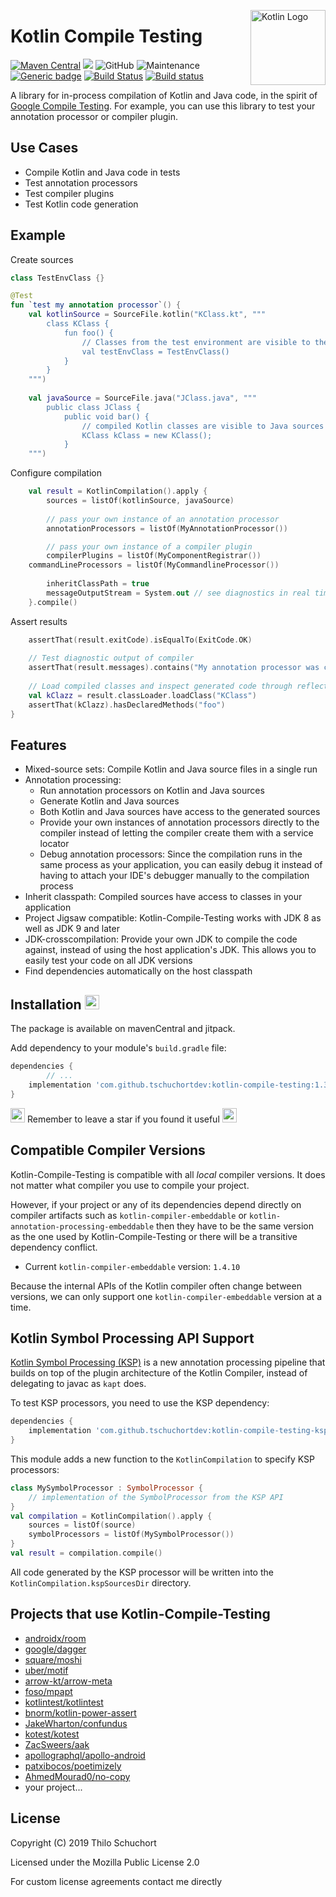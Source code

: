 <img src="https://upload.wikimedia.org/wikipedia/commons/thumb/7/74/Kotlin-logo.svg/512px-Kotlin-logo.svg.png" align="right"
     title="Kotlin Logo" width="120">

# Kotlin Compile Testing
[![Maven Central](https://maven-badges.herokuapp.com/maven-central/com.github.tschuchortdev/kotlin-compile-testing/badge.svg)](https://maven-badges.herokuapp.com/maven-central/com.github.tschuchortdev/kotlin-compile-testing)
[![](https://jitpack.io/v/tschuchortdev/kotlin-compile-testing.svg)](https://jitpack.io/#tschuchortdev/kotlin-compile-testing)
![GitHub](https://img.shields.io/github/license/tschuchortdev/kotlin-compile-testing.svg?color=green&style=popout)
![Maintenance](https://img.shields.io/maintenance/yes/2020.svg?style=popout)
[![Generic badge](https://img.shields.io/badge/contributions-welcome-green.svg)](https://shields.io/)
[![Build Status](https://travis-ci.com/tschuchortdev/kotlin-compile-testing.svg?branch=master)](https://travis-ci.com/tschuchortdev/kotlin-compile-testing)
[![Build status](https://ci.appveyor.com/api/projects/status/jj639rc6whehaf9o?svg=true)](https://ci.appveyor.com/project/tschuchortdev/kotlin-compile-testing)

A library for in-process compilation of Kotlin and Java code, in the spirit of [Google Compile Testing](https://github.com/google/compile-testing). For example, you can use this library to test your annotation processor or compiler plugin.

## Use Cases

- Compile Kotlin and Java code in tests
- Test annotation processors
- Test compiler plugins
- Test Kotlin code generation

## Example

Create sources

```Kotlin
class TestEnvClass {}

@Test
fun `test my annotation processor`() {
    val kotlinSource = SourceFile.kotlin("KClass.kt", """
        class KClass {
            fun foo() {
                // Classes from the test environment are visible to the compiled sources
                val testEnvClass = TestEnvClass() 
            }
        }
    """)   
      
    val javaSource = SourceFile.java("JClass.java", """
        public class JClass {
            public void bar() {
                // compiled Kotlin classes are visible to Java sources
                KClass kClass = new KClass(); 
            }
    """)
```
Configure compilation
```Kotlin
    val result = KotlinCompilation().apply {
        sources = listOf(kotlinSource, javaSource)
        
        // pass your own instance of an annotation processor
        annotationProcessors = listOf(MyAnnotationProcessor()) 

        // pass your own instance of a compiler plugin
        compilerPlugins = listOf(MyComponentRegistrar())
	commandLineProcessors = listOf(MyCommandlineProcessor())
        
        inheritClassPath = true
        messageOutputStream = System.out // see diagnostics in real time
    }.compile()
```
Assert results
```Kotlin
    assertThat(result.exitCode).isEqualTo(ExitCode.OK)	
    
    // Test diagnostic output of compiler
    assertThat(result.messages).contains("My annotation processor was called") 
    
    // Load compiled classes and inspect generated code through reflection
    val kClazz = result.classLoader.loadClass("KClass")
    assertThat(kClazz).hasDeclaredMethods("foo")
}
```


## Features
- Mixed-source sets: Compile Kotlin and Java source files in a single run
- Annotation processing: 
    - Run annotation processors on Kotlin and Java sources
    - Generate Kotlin and Java sources
    - Both Kotlin and Java sources have access to the generated sources
    - Provide your own instances of annotation processors directly to the compiler instead of letting the compiler create them with a service locator
    - Debug annotation processors: Since the compilation runs in the same process as your application, you can easily debug it instead of having to attach your IDE's debugger manually to the compilation process
- Inherit classpath: Compiled sources have access to classes in your application
- Project Jigsaw compatible: Kotlin-Compile-Testing works with JDK 8 as well as JDK 9 and later
- JDK-crosscompilation: Provide your own JDK to compile the code against, instead of using the host application's JDK. This allows you to easily test your code on all JDK versions
- Find dependencies automatically on the host classpath

## Installation <img src="https://i.imgur.com/iV36acM.png" width="23">

The package is available on mavenCentral and jitpack.

Add dependency to your module's `build.gradle` file:

```Groovy
dependencies {
        // ...
	implementation 'com.github.tschuchortdev:kotlin-compile-testing:1.3.1'
}
```

<img src="https://emojipedia-us.s3.dualstack.us-west-1.amazonaws.com/thumbs/120/whatsapp/186/white-medium-star_2b50.png" width="23"> Remember to leave a star if you found it useful <img src="https://emojipedia-us.s3.dualstack.us-west-1.amazonaws.com/thumbs/120/whatsapp/186/white-medium-star_2b50.png" width="23">

## Compatible Compiler Versions

Kotlin-Compile-Testing is compatible with all _local_ compiler versions. It does not matter what compiler you use to compile your project. 

However, if your project or any of its dependencies depend directly on compiler artifacts such as `kotlin-compiler-embeddable` or `kotlin-annotation-processing-embeddable` then they have to be the same version as the one used by Kotlin-Compile-Testing or there will be a transitive dependency conflict.

- Current `kotlin-compiler-embeddable` version: `1.4.10`

Because the internal APIs of the Kotlin compiler often change between versions, we can only support one `kotlin-compiler-embeddable` version at a time. 

## Kotlin Symbol Processing API Support
[Kotlin Symbol Processing (KSP)](https://goo.gle/ksp) is a new annotation processing pipeline that builds on top of the
plugin architecture of the Kotlin Compiler, instead of delegating to javac as `kapt` does.

To test KSP processors, you need to use the KSP dependency:

```Groovy
dependencies {
    implementation 'com.github.tschuchortdev:kotlin-compile-testing-ksp:1.3.1'
}
```

This module adds a new function to the `KotlinCompilation` to specify KSP processors:

```Kotlin
class MySymbolProcessor : SymbolProcessor {
    // implementation of the SymbolProcessor from the KSP API
}
val compilation = KotlinCompilation().apply {
    sources = listOf(source)
    symbolProcessors = listOf(MySymbolProcessor())
}
val result = compilation.compile()
```
All code generated by the KSP processor will be written into the `KotlinCompilation.kspSourcesDir` directory.


## Projects that use Kotlin-Compile-Testing

- [androidx/room](https://github.com/androidx/androidx/tree/androidx-master-dev/room/compiler-xprocessing)
- [google/dagger](https://github.com/google/dagger/tree/master/javatests/dagger/hilt)
- [square/moshi](https://github.com/square/moshi)
- [uber/motif](https://github.com/uber/motif)
- [arrow-kt/arrow-meta](https://github.com/arrow-kt/arrow-meta)
- [foso/mpapt](https://github.com/foso/mpapt)
- [kotlintest/kotlintest](https://github.com/kotlintest/kotlintest)
- [bnorm/kotlin-power-assert](https://github.com/bnorm/kotlin-power-assert)
- [JakeWharton/confundus](https://github.com/JakeWharton/confundus)
- [kotest/kotest](https://github.com/kotest/kotest)
- [ZacSweers/aak](https://github.com/ZacSweers/aak)
- [apollographql/apollo-android](https://github.com/apollographql/apollo-android)
- [patxibocos/poetimizely](https://github.com/patxibocos/poetimizely)
- [AhmedMourad0/no-copy](https://github.com/AhmedMourad0/no-copy)
- your project...

## License

Copyright (C) 2019 Thilo Schuchort

Licensed under the Mozilla Public License 2.0

For custom license agreements contact me directly 
